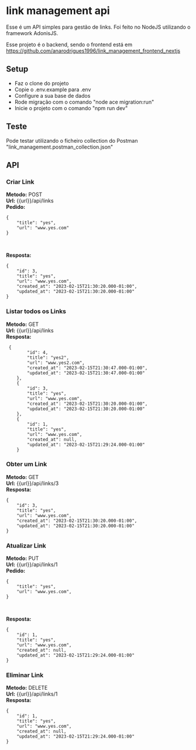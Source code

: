 # link management api
Esse é um API simples para gestão de links.
Foi feito no NodeJS utilizando o framework AdonisJS.

Esse projeto é o backend, sendo o frontend
está em https://github.com/anarodrigues1996/link_management_frontend_nextjs

## Setup
- Faz o clone do projeto
- Copie o .env.example para .env
- Configure a sua base de dados
- Rode migração com o comando "node ace migration:run"
- Inicie o projeto com o comando "npm run dev"

## Teste
Pode testar utilizando o ficheiro collection do Postman
"link_management.postman_collection.json"

## API

### Criar Link
**Metodo:** POST
<br>
**Url:** {{url}}/api/links
<br>
**Pedido:**
```
{
    "title": "yes",
    "url": "www.yes.com"
}
```
<br>

**Resposta:**
```
{
    "id": 3,
    "title": "yes",
    "url": "www.yes.com",
    "created_at": "2023-02-15T21:30:20.000-01:00",
    "updated_at": "2023-02-15T21:30:20.000-01:00"
}
```

### Listar todos os Links
**Metodo:** GET
<br>
**Url:** {{url}}/api/links
<br>
**Resposta:**
```
 {
        "id": 4,
        "title": "yes2",
        "url": "www.yes2.com",
        "created_at": "2023-02-15T21:30:47.000-01:00",
        "updated_at": "2023-02-15T21:30:47.000-01:00"
    },
    {
        "id": 3,
        "title": "yes",
        "url": "www.yes.com",
        "created_at": "2023-02-15T21:30:20.000-01:00",
        "updated_at": "2023-02-15T21:30:20.000-01:00"
    },
    {
        "id": 1,
        "title": "yes",
        "url": "www.yes.com",
        "created_at": null,
        "updated_at": "2023-02-15T21:29:24.000-01:00"
    }
```

### Obter um Link
**Metodo:** GET
<br>
**Url:** {{url}}/api/links/3
<br>
**Resposta:**
```
{
    "id": 3,
    "title": "yes",
    "url": "www.yes.com",
    "created_at": "2023-02-15T21:30:20.000-01:00",
    "updated_at": "2023-02-15T21:30:20.000-01:00"
}
```

### Atualizar Link
**Metodo:** PUT
<br>
**Url:** {{url}}/api/links/1
<br>
**Pedido:**
```
{
    "title": "yes",
    "url": "www.yes.com",
}
```
<br>

**Resposta:**
```
{
    "id": 1,
    "title": "yes",
    "url": "www.yes.com",
    "created_at": null,
    "updated_at": "2023-02-15T21:29:24.000-01:00"
}
```

### Eliminar Link

**Metodo:** DELETE
<br>
**Url:** {{url}}/api/links/1
<br>
**Resposta:**
```
{
    "id": 1,
    "title": "yes",
    "url": "www.yes.com",
    "created_at": null,
    "updated_at": "2023-02-15T21:29:24.000-01:00"
}
```